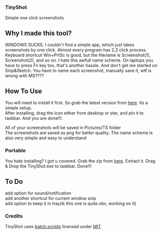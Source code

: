 ### TinyShot
Simple one click screenshots

## Why I made this tool?  
WINDOWS SUCKS. I couldn't find a simple app, which just takes screenshots by one click. Almost every program has 2,3 click process. Keyboard shortcut Win+PrtSc is good, but the filename is Screenshot(1), Screenshot(2), and so on. I hate this awfull name scheme. On laptops you have to press Fn key too, that's another hassle. And don't get me started on Snip&Sketch. You have to name each screenshot, manually save it, wtf is wrong with MS????

## How To Use  
You will need to install it first. So grab the latest version from [here](https://github.com/gusmeadows/TinyShot/releases). Its a simple setup.  
After installing, drag the icon either from desktop or star, and pin it to taskbar. And you are done!!!.


All of your screenshots will be saved in Pictures/TS folder  
The screenshots are saved as png for better quality. The name scheme is also very simple and easy to understand

### Portable  
You hate installing? I got u covered. Grab the zip from [here](https://github.com/gusmeadows/TinyShot/releases). Extract it. Drag & Drop the TinyShot.exe to taskbar. Done!!!

## To Do  
add option for sound/notification  
add another shortcut for current window snip  
add option to keep it in tray(ik this one is quite obv, working on it)

### Credits  
TinyShot uses [batch.scripts](https://github.com/npocmaka/batch.scripts) licensed under [MIT](https://github.com/npocmaka/batch.scripts/blob/master/LICENSE)

